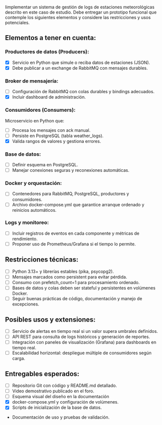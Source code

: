 Iimplementar un sistema de gestión de logs de estaciones meteorológicas descrito en este caso de estudio. 
Debe entregar un prototipo funcional que contemple los siguientes elementos y considere las restricciones y usos potenciales.

## Elementos a tener en cuenta:

### Productores de datos (Producers):
- [x] Servicio en Python que simule o reciba datos de estaciones (JSON).
- [x] Debe publicar a un exchange de RabbitMQ con mensajes durables.

### Broker de mensajería:
- [ ] Configuración de RabbitMQ con colas durables y bindings adecuados.
- [x] Incluir dashboard de administración.

### Consumidores (Consumers): 
Microservicio en Python que:
- [ ] Procesa los mensajes con ack manual.
- [ ] Persiste en PostgreSQL (tabla weather_logs).
- [x] Valida rangos de valores y gestiona errores.

### Base de datos:
- [ ] Definir esquema en PostgreSQL.
- [ ] Manejar conexiones seguras y reconexiones automáticas.

### Docker y orquestación:
- [ ] Contenedores para RabbitMQ, PostgreSQL, productores y consumidores.
- [ ] Archivo docker-compose.yml que garantice arranque ordenado y reinicios automáticos.

### Logs y monitoreo:
- [ ] Incluir registros de eventos en cada componente y métricas de rendimiento. 
- [ ] Proponer uso de Prometheus/Grafana si el tiempo lo permite.

## Restricciones técnicas:

- [ ] Python 3.13+ y librerías estables (pika, psycopg2).
- [ ] Mensajes marcados como persistent para evitar pérdida.
- [ ] Consumo con prefetch_count=1 para procesamiento ordenado.
- [ ] Bases de datos y colas deben ser stateful y persistentes en volúmenes Docker.
- [ ] Seguir buenas prácticas de código, documentación y manejo de excepciones.

## Posibles usos y extensiones:

- [ ] Servicio de alertas en tiempo real si un valor supera umbrales definidos.
- [ ] API REST para consulta de logs históricos y generación de reportes.
- [ ] Integración con paneles de visualización (Grafana) para dashboards en tiempo real.
- [ ] Escalabilidad horizontal: despliegue múltiple de consumidores según carga.

## Entregables esperados:

- [ ] Repositorio Git con código y README.md detallado.
- [ ] Video demostrativo publicado en el foro.
- [ ] Esquema visual del diseño en la documentación
- [x] docker-compose.yml y configuración de volúmenes.
- [x] Scripts de inicialización de la base de datos.
- Documentación de uso y pruebas de validación.

